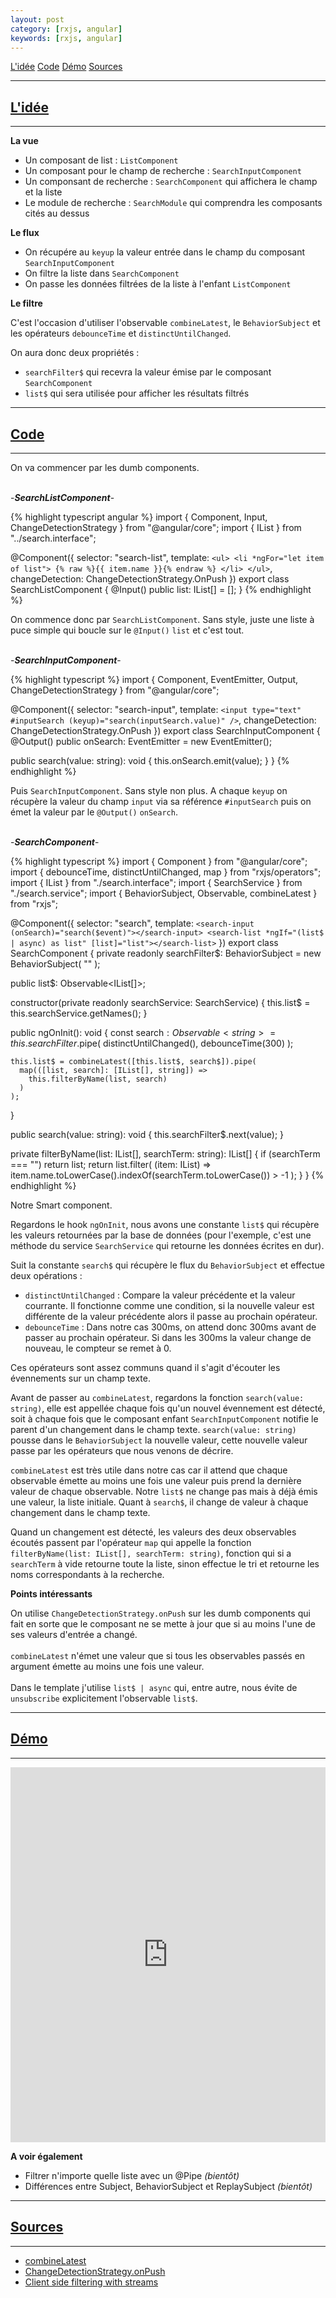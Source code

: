 ```yaml
---
layout: post
category: [rxjs, angular]
keywords: [rxjs, angular]
---
```



[L'idée](#lidée) [Code](#code) [Démo](#démo) [Sources](#sources)

---
## [L'idée](#idea)
---

**La vue**

  - Un composant de list : ```ListComponent```
  - Un composant pour le champ de recherche : ```SearchInputComponent```
  - Un componsant de recherche : ```SearchComponent``` qui affichera le champ et la liste
  - Le module de recherche : ```SearchModule``` qui comprendra les composants cités au dessus

**Le flux**

  - On récupére au ```keyup``` la valeur entrée dans le champ du composant ```SearchInputComponent```
  - On filtre la liste dans ```SearchComponent```
  - On passe les données filtrées de la liste à l'enfant ```ListComponent```

**Le filtre**

C'est l'occasion d'utiliser l'observable ```combineLatest```, le ```BehaviorSubject``` et les opérateurs ```debounceTime``` et ```distinctUntilChanged```.<br>

On aura donc deux propriétés :
- ```searchFilter$``` qui recevra la valeur émise par le composant ```SearchComponent```
- ```list$``` qui sera utilisée pour afficher les résultats filtrés

---
## [Code](#code)
---

On va commencer par les <span class="info" title="Qui ne se charge que de l'affichage et d'émettre les évennements au composant parent">dumb components</span>. <br>
<br>

-***SearchListComponent***-

{% highlight typescript angular %}
import { Component, Input, ChangeDetectionStrategy } from "@angular/core";
import { IList } from "../search.interface";

@Component({
  selector: "search-list",
  template: `
    <ul>
      <li *ngFor="let item of list">
        {% raw %}{{ item.name }}{% endraw %}
      </li>
    </ul>
  `,
  changeDetection: ChangeDetectionStrategy.OnPush
})
export class SearchListComponent {
  @Input()
  public list: IList[] = [];
}
{% endhighlight %}

On commence donc par ```SearchListComponent```. Sans style, juste une liste à puce simple qui boucle sur le ```@Input()``` ```list``` et c'est tout.
<br>
<br>

-***SearchInputComponent***-

{% highlight typescript %}
import {
  Component,
  EventEmitter,
  Output,
  ChangeDetectionStrategy
} from "@angular/core";

@Component({
  selector: "search-input",
  template: `
    <input type="text" #inputSearch (keyup)="search(inputSearch.value)" />
  `,
  changeDetection: ChangeDetectionStrategy.OnPush
})
export class SearchInputComponent {
  @Output()
  public onSearch: EventEmitter<string> = new EventEmitter<string>();

  public search(value: string): void {
    this.onSearch.emit(value);
  }
}
{% endhighlight %}

Puis ```SearchInputComponent```. Sans style non plus. A chaque ```keyup``` on récupère la valeur du champ ```input``` via sa référence ```#inputSearch``` puis on émet la valeur par le ```@Output()``` ```onSearch```.
<br>
<br>

-***SearchComponent***-

{% highlight typescript %}
import { Component } from "@angular/core";
import { debounceTime, distinctUntilChanged, map } from "rxjs/operators";
import { IList } from "./search.interface";
import { SearchService } from "./search.service";
import { BehaviorSubject, Observable, combineLatest } from "rxjs";

@Component({
  selector: "search",
  template: `
    <search-input (onSearch)="search($event)"></search-input>
    <search-list *ngIf="(list$ | async) as list" [list]="list"></search-list>
  `
})
export class SearchComponent {
  private readonly searchFilter$: BehaviorSubject<string> = new BehaviorSubject(
    ""
  );

  public list$: Observable<IList[]>;

  constructor(private readonly searchService: SearchService) {
    this.list$ = this.searchService.getNames();
  }

  public ngOnInit(): void {
    const search$: Observable<string> = this.searchFilter$.pipe(
      distinctUntilChanged(),
      debounceTime(300)
    );

    this.list$ = combineLatest([this.list$, search$]).pipe(
      map(([list, search]: [IList[], string]) =>
        this.filterByName(list, search)
      )
    );
  }

  public search(value: string): void {
    this.searchFilter$.next(value);
  }

  private filterByName(list: IList[], searchTerm: string): IList[] {
    if (searchTerm === "") return list;
    return list.filter(
      (item: IList) =>
        item.name.toLowerCase().indexOf(searchTerm.toLowerCase()) > -1
    );
  }
}
{% endhighlight %}

Notre <span class="info" title="Qui se charge de la logique, de l'injection des services et de l'état du composant mais pas de l'affichage">Smart component</span>.

Regardons le hook ```ngOnInit```, nous avons une constante ```list$``` qui récupère les valeurs retournées par la base de données (pour l'exemple, c'est une méthode du service ```SearchService``` qui retourne les données écrites en dur). <br>

Suit la constante ```search$``` qui récupère le flux du ```BehaviorSubject``` et effectue deux opérations :
- ```distinctUntilChanged``` : Compare la valeur précédente et la valeur courrante. Il fonctionne comme une condition, si la nouvelle valeur est différente de la valeur précédente alors il passe au prochain opérateur.
- ```debounceTime``` : Dans notre cas 300ms, on attend donc 300ms avant de passer au prochain opérateur. Si dans les 300ms la valeur change de nouveau, le compteur se remet à 0.

Ces opérateurs sont assez communs quand il s'agit d'écouter les évennements sur un champ texte. <br>

Avant de passer au ```combineLatest```, regardons la fonction ```search(value: string)```, elle est appellée chaque fois qu'un nouvel évennement est détecté, soit à chaque fois que le composant enfant ```SearchInputComponent``` notifie le parent d'un changement dans le champ texte. ```search(value: string)``` pousse dans le ```BehaviorSubject``` la nouvelle valeur, cette nouvelle valeur passe par les opérateurs que nous venons de décrire. <br>

```combineLatest``` est très utile dans notre cas car il attend que chaque observable émette au moins une fois une valeur puis prend la dernière valeur de chaque observable. Notre ```list$``` ne change pas mais à déjà émis une valeur, la liste initiale. Quant à ```search$```, il change de valeur à chaque changement dans le champ texte. <br>

Quand un changement est détecté, les valeurs des deux observables écoutés passent par l'opérateur ```map``` qui appelle la fonction ```filterByName(list: IList[], searchTerm: string)```, fonction qui si a ```searchTerm``` à vide retourne toute la liste, sinon effectue le tri et retourne les noms correspondants à la recherche.

**Points intéressants**

> 
  On utilise ```ChangeDetectionStrategy.onPush``` sur les <span class="info" title="Qui ne se charge que de l'affichage et d'émettre les évennements au composant parent">dumb components</span> qui fait en sorte que le composant ne se mette à jour que si au moins l'une de ses valeurs d'entrée a changé.
  <br>
  <br>
  ```combineLatest``` n'émet une valeur que si tous les observables passés en argument émette au moins une fois une valeur.
  <br>
  <br>
  Dans le template j'utilise ```list$ | async``` qui, entre autre, nous évite de ```unsubscribe``` explicitement l'observable ```list$```.

---
## [Démo](#demo)
---

<embed type="text/html" src="https://stackblitz.com/edit/filtrer-une-liste-avec-rxjs?ctl=1&embed=1&file=src/app/app.component.ts&theme=dark" width="100%" height="600">

<div class="embed-separator"></div>

**A voir également**

- <a>Filtrer n'importe quelle liste avec un @Pipe</a> *(bientôt)*
- <a>Différences entre Subject, BehaviorSubject et ReplaySubject</a> *(bientôt)*

---
## [Sources](#sources)
---

- [combineLatest](https://rxjs.dev/api/index/function/combineLatest)
- [ChangeDetectionStrategy.onPush](https://angular.io/api/core/ChangeDetectionStrategy)
- [Client side filtering with streams](https://blog.strongbrew.io/client-side-filtering-with-streams/)